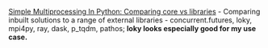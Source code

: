 

[Simple Multiprocessing In Python: Comparing core vs libraries](https://cosmiccoding.com.au/tutorials/multiprocessing) - Comparing inbuilt solutions to a range of external libraries - concurrent.futures, loky, mpi4py, ray, dask, p_tqdm, pathos; **loky looks especially good for my use case.**